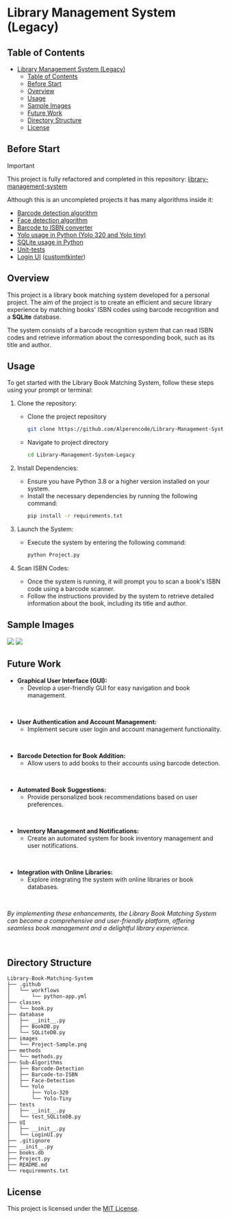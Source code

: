 # Library Management System (Legacy)

## Table of Contents
- [Library Management System (Legacy)](#library-management-system-legacy)
  - [Table of Contents](#table-of-contents)
  - [Before Start](#before-start)
  - [Overview](#overview)
  - [Usage](#usage)
  - [Sample Images](#sample-images)
  - [Future Work](#future-work)
  - [Directory Structure](#directory-structure)
  - [License](#license)

## Before Start

> [!IMPORTANT]  
> This project is fully refactored and completed in this repository: [library-management-system](https://github.com/Alperencode/Library-Management-System)

Although this is an uncompleted projects it has many algorithms inside it:

- [Barcode detection algorithm](Sub-Algorithms/Barcode-Detection)
- [Face detection algorithm](Sub-Algorithms/Face-Detection)
- [Barcode to ISBN converter](Sub-Algorithms/Barcode-to-ISBN)
- [Yolo usage in Python (Yolo 320 and Yolo tiny)](Sub-Algorithms/Yolo)
- [SQLite usage in Python](database)
- [Unit-tests](tests)
- [Login UI](UI) ([customtkinter](https://customtkinter.tomschimansky.com))


## Overview

This project is a library book matching system developed for a personal project. The aim of the project is to create an efficient and secure library experience by matching books' ISBN codes using barcode recognition and a **SQLite** database.

The system consists of a barcode recognition system that can read ISBN codes and retrieve information about the corresponding book, such as its title and author.

## Usage

To get started with the Library Book Matching System, follow these steps using your prompt or terminal:

1. Clone the repository:
    - Clone the project repository
        ```bash
        git clone https://github.com/Alperencode/Library-Management-System-Legacy.git
        ```
    - Navigate to project directory
        ```bash
        cd Library-Management-System-Legacy
        ```

2. Install Dependencies:
   - Ensure you have Python 3.8 or a higher version installed on your system.
   - Install the necessary dependencies by running the following command:
     ```bash
     pip install -r requirements.txt
     ```

3. Launch the System:
   - Execute the system by entering the following command:
     ```bash
     python Project.py
     ```

4. Scan ISBN Codes:
   - Once the system is running, it will prompt you to scan a book's ISBN code using a barcode scanner.
   - Follow the instructions provided by the system to retrieve detailed information about the book, including its title and author.

## Sample Images

<img src="images/Login-Sample.png">
<img src="images/Project-Sample.png">

<br>

## Future Work

- **Graphical User Interface (GUI):** 
  - Develop a user-friendly GUI for easy navigation and book management.
<br>

- **User Authentication and Account Management:** 
  - Implement secure user login and account management functionality.
<br>


- **Barcode Detection for Book Addition:**
  - Allow users to add books to their accounts using barcode detection.
<br>

- **Automated Book Suggestions:**
  - Provide personalized book recommendations based on user preferences.
<br>

- **Inventory Management and Notifications:**
  - Create an automated system for book inventory management and user notifications.
<br>

- **Integration with Online Libraries:**
  - Explore integrating the system with online libraries or book databases.
<br>

*By implementing these enhancements, the Library Book Matching System can become a comprehensive and user-friendly platform, offering seamless book management and a delightful library experience.*

<br>

## Directory Structure

```
Library-Book-Matching-System
├── .github
│   └── workflows
│       └── python-app.yml
├── classes
│   └── book.py
├── database
│   ├── __init__.py
│   ├── BookDB.py
│   └── SQLiteDB.py
├── images
│   └── Project-Sample.png
├── methods
│   └── methods.py
├── Sub-Algorithms
│   ├── Barcode-Detection
│   ├── Barcode-to-ISBN
│   ├── Face-Detection
│   └── Yolo
│       ├── Yolo-320
│       └── Yolo-Tiny
├── tests
│   ├── __init__.py
│   └── test_SQLiteDB.py
├── UI
│   ├── __init__.py
│   └── LoginUI.py
├── .gitignore
├── __init__.py
├── books.db
├── Project.py
├── README.md
└── requirements.txt
```

## License

This project is licensed under the [MIT License](LICENSE).